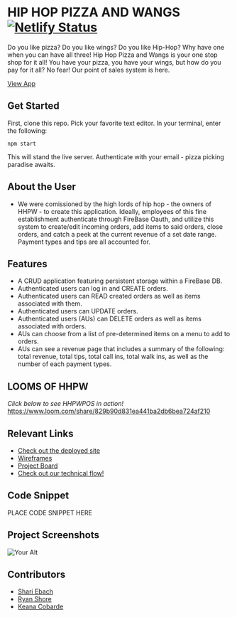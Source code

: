 # HIP HOP PIZZA AND WANGS [![Netlify Status](https://api.netlify.com/api/v1/badges/0a1d8099-ac63-4f29-84f0-c4f2225482e8/deploy-status)](https://app.netlify.com/sites/hiphoppizzaandwangspos/deploys)
<!-- update the netlify badge above with your own badge that you can find at netlify under settings/general#status-badges -->

Do you like pizza? Do you like wings? Do you like Hip-Hop? Why have one when you can have all three! Hip Hop Pizza and Wangs is your one stop shop for it all! You have your pizza, you have your wings, but how do you pay for it all? No fear! Our point of sales system is here. 

[View App](#https://hiphoppizzaandwangspos.netlify.app/)

## Get Started <!-- OPTIONAL, but doesn't hurt -->
First, clone this repo. Pick your favorite text editor. In your terminal, enter the following:

```
npm start
```
This will stand the live server. Authenticate with your email - pizza picking paradise awaits.

## About the User <!-- This is a scaled down user persona -->
- We were comissioned by the high lords of hip hop - the owners of HHPW - to create this application. Ideally, employees of this fine establishment authenticate through FireBase Oauth, and utilize this system to create/edit incoming orders, add items to said orders, close orders, and catch a peek at the current revenue of a set date range. Payment types and tips are all accounted for.

## Features <!-- List your app features using bullets! Do NOT use a paragraph. No one will read that! -->
- A CRUD application featuring persistent storage within a FireBase DB. 
- Authenticated users can log in and CREATE orders.
- Authenticated users can READ created orders as well as items associated with them.
- Authenticated users can UPDATE orders. 
- Authenticated users (AUs) can DELETE orders as well as items associated with orders.
- AUs can choose from a list of pre-determined items on a menu to add to orders.
- AUs can see a revenue page that includes a summary of the following: total revenue, total tips, total call ins, total walk ins, as well as the number of each payment types.

## LOOMS OF HHPW<!-- A loom link is sufficient -->
*Click below to see HHPWPOS in action!*
https://www.loom.com/share/829b90d831ea441ba2db6bea724af210

## Relevant Links <!-- Link to all the things that are required outside of the ones that have their own section -->
- [Check out the deployed site](#https://hiphoppizzaandwangspos.netlify.app/)
- [Wireframes](#https://www.figma.com/file/4y3EZddALuBR3ouSEM57Np/MVP?node-id=0%3A1)
- [Project Board](#https://github.com/orgs/nss-evening-cohort-24/projects/9/views/1)
- [Check out our technical flow!](#https://user-images.githubusercontent.com/111099613/267167644-5f3dc7a1-576e-4323-9791-c46e2c5ece6c.png)

## Code Snippet <!-- OPTIONAL, but doesn't hurt -->
PLACE CODE SNIPPET HERE

## Project Screenshots <!-- These can be inside of your project. Look at the repos from class and see how the images are included in the readme -->
<img width="auto" alt="Your Alt" src="your-link.png">

## Contributors
- [Shari Ebach](https://github.com/GitEbachS)
- [Ryan Shore](https://github.com/mshorecode)
- [Keana Cobarde](https://github.com/keanacobarde)
